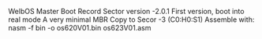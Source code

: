 WelbOS Master Boot Record Sector version -2.0.1
First version, boot into real mode
A very minimal MBR
Copy to Secor -3 (C0:H0:S1)
Assemble with:
nasm -f bin -o os620V01.bin os623V01.asm